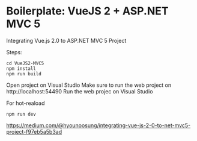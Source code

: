 # Boilerplate: VueJS 2 + ASP.NET MVC 5

Integrating Vue.js 2.0 to ASP.NET MVC 5 Project

Steps:

```
cd VueJS2-MVC5
npm install
npm run build
```
Open project on Visual Studio
Make sure to run the web project on http://localhost:54490
Run the web projec on Visual Studio

For hot-reaload

```
npm run dev
```


https://medium.com/@hyounoosung/integrating-vue-js-2-0-to-net-mvc5-project-f97eb5a5b3ad